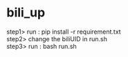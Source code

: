# bili_up
step1> run : pip install -r requirement.txt  
step2> change the biliUID in run.sh  
step3> run : bash run.sh
